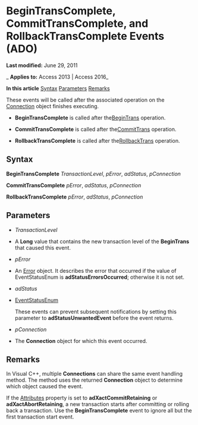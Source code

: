 
# BeginTransComplete, CommitTransComplete, and RollbackTransComplete Events (ADO)

 **Last modified:** June 29, 2011

 _ **Applies to:** Access 2013 | Access 2016_

 **In this article**
[Syntax](#sectionSection1)
[Parameters](#sectionSection2)
[Remarks](#sectionSection3)



These events will be called after the associated operation on the [Connection](c16023aa-0321-2513-ee71-255d6ffba03d.md) object finishes executing.

-  **BeginTransComplete** is called after the[BeginTrans](9a0415f0-9424-8d1c-4779-92e932292d46.md) operation.
    
-  **CommitTransComplete** is called after the[CommitTrans](9a0415f0-9424-8d1c-4779-92e932292d46.md) operation.
    
-  **RollbackTransComplete** is called after the[RollbackTrans](9a0415f0-9424-8d1c-4779-92e932292d46.md) operation.
    

## Syntax
<a name="sectionSection1"> </a>

 **BeginTransComplete** _TransactionLevel_, _pError_, _adStatus_, _pConnection_

 **CommitTransComplete** _pError_, _adStatus_, _pConnection_

 **RollbackTransComplete** _pError_, _adStatus_, _pConnection_


## Parameters
<a name="sectionSection2"> </a>


-  _TransactionLevel_
    
- A  **Long** value that contains the new transaction level of the **BeginTrans** that caused this event.
    
-  _pError_
    
- An [Error](97e478bf-8b25-03a8-9358-abba5069cba3.md) object. It describes the error that occurred if the value of EventStatusEnum is **adStatusErrorsOccurred**; otherwise it is not set.
    
-  _adStatus_
    
- [EventStatusEnum](ae1711bc-2af5-04fd-7d8c-222d8afc9d3d.md)
    
    These events can prevent subsequent notifications by setting this parameter to  **adStatusUnwantedEvent** before the event returns.
    
-  _pConnection_
    
- The  **Connection** object for which this event occurred.
    

## Remarks
<a name="sectionSection3"> </a>

In Visual C++, multiple  **Connections** can share the same event handling method. The method uses the returned **Connection** object to determine which object caused the event.

If the [Attributes](4cc1f036-606e-7d4b-d270-af374e9d99fa.md) property is set to **adXactCommitRetaining** or **adXactAbortRetaining**, a new transaction starts after committing or rolling back a transaction. Use the **BeginTransComplete** event to ignore all but the first transaction start event.

